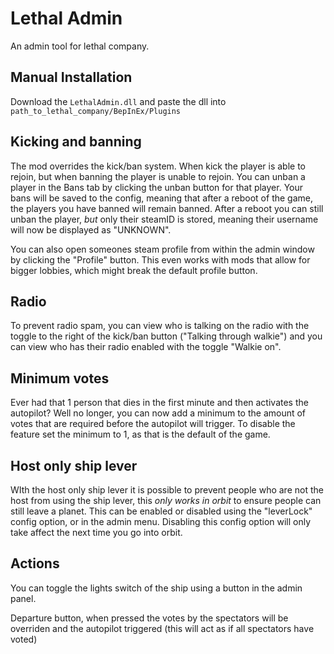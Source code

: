 # Lethal Admin
An admin tool for lethal company.

## Manual Installation
Download the ``LethalAdmin.dll`` and paste the dll into ``path_to_lethal_company/BepInEx/Plugins``

## Kicking and banning
The mod overrides the kick/ban system.
When kick the player is able to rejoin, but when banning the player is unable to rejoin.
You can unban a player in the Bans tab by clicking the unban button for that player.
Your bans will be saved to the config, meaning that after a reboot of the game, the players you have banned will remain banned.
After a reboot you can still unban the player, _but_ only their steamID is stored, meaning their username will now be displayed as "UNKNOWN".

You can also open someones steam profile from within the admin window by clicking the "Profile" button.
This even works with mods that allow for bigger lobbies, which might break the default profile button.

## Radio
To prevent radio spam, you can view who is talking on the radio with the toggle to the right of the kick/ban button ("Talking through walkie") and you can view who has their radio enabled with the toggle "Walkie on".

## Minimum votes
Ever had that 1 person that dies in the first minute and then activates the autopilot?
Well no longer, you can now add a minimum to the amount of votes that are required before the autopilot will trigger.
To disable the feature set the minimum to 1, as that is the default of the game.

## Host only ship lever
WIth the host only ship lever it is possible to prevent people who are not the host from using the ship lever, 
this *only works in orbit* to ensure people can still leave a planet.
This can be enabled or disabled using the "leverLock" config option, or in the admin menu.
Disabling this config option will only take affect the next time you go into orbit.

## Actions
You can toggle the lights switch of the ship using a button in the admin panel.

Departure button, when pressed the votes by the spectators will be overriden and the autopilot triggered (this will act as if all spectators have voted)